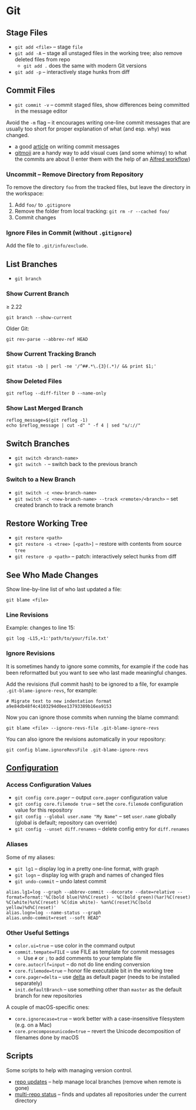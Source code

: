 # Git

## Stage Files

- `git add <file>` – stage `file`
- `git add -A` – stage all unstaged files in the working tree; also remove deleted files from repo
  - `git add .` does the same with modern Git versions
- `git add -p` – interactively stage hunks from diff

## Commit Files

- `git commit -v` – commit staged files, show differences being committed in the message editor

Avoid the `-m` flag – it encourages writing one-line commit messages that are usually too short for proper explanation of what (and esp. why) was changed.

- a good [article](https://chris.beams.io/posts/git-commit/) on writing commit messages
- [gitmoji](https://gitmoji.carloscuesta.me) are a handy way to add visual cues (and some whimsy) to what the commits are about (I enter them with the help of an [Alfred workflow](../apple/mac/alfred/README.md#workflows))

### Uncommit – Remove Directory from Repository

To remove the directory `foo` from the tracked files, but leave the directory in the workspace:

1. Add `foo/` to `.gitignore`
2. Remove the folder from local tracking: `git rm -r --cached foo/`
3. Commit changes

### Ignore Files in Commit (without `.gitignore`)

Add the file to `.git/info/exclude`.

## List Branches

- `git branch`

### Show Current Branch

≥ 2.22

```shellsession
git branch --show-current
```

Older Git:

```shellsession
git rev-parse --abbrev-ref HEAD
```

### Show Current Tracking Branch

```shellsession
git status -sb | perl -ne '/^##.*\.{3}(.*)/ && print $1;'
```

### Show Deleted Files

```shellsession
git reflog --diff-filter D --name-only
```

### Show Last Merged Branch

```shellsession
reflog_message=$(git reflog -1)
echo $reflog_message | cut -d" " -f 4 | sed "s/://"
```

## Switch Branches

- `git switch <branch-name>`
- `git switch -` – switch back to the previous branch

### Switch to a New Branch

- `git switch -c <new-branch-name>`
- `git switch -c <new-branch-name> --track <remote>/<branch>` – set created branch to track a remote branch

## Restore Working Tree

- `git restore <path>`
- `git restore -s <tree> [<path>]` – restore with contents from source `tree`
- `git restore -p <path>` – patch: interactively select hunks from diff

## See Who Made Changes

Show line-by-line list of who last updated a file:

```shellsession
git blame <file>
```

### Line Revisions

Example: changes to line 15:

```shellsession
git log -L15,+1:'path/to/your/file.txt'
```

### Ignore Revisions

It is sometimes handy to ignore some commits, for example if the code has been reformatted but you want to see who last made meaningful changes.

Add the revisions (full commit hash) to be ignored to a file, for example `.git-blame-ignore-revs`, for example:

```text
# Migrate text to new indentation format
a9e84db48f4c4103294d0ee13793389b16ea9153
```

Now you can ignore those commits when running the blame command:

```shellsession
git blame <file> --ignore-revs-file .git-blame-ignore-revs
```

You can also ignore the revisions automatically in your repository:

```shellsession
git config blame.ignoreRevsFile .git-blame-ignore-revs
```

## [Configuration](https://git-scm.com/docs/git-config)

### Access Configuration Values

- `git config core.pager` – output `core.pager` configuration value
- `git config core.filemode true` – set the `core.filemode` configuration value for this repository
- `git config --global user.name "My Name"` – set `user.name` globally (global is default; repository can override)
- `git config --unset diff.renames` – delete config entry for `diff.renames`

### Aliases

Some of my aliases:

- `git lg1` – display log in a pretty one-line format, with graph
- `git logn` – display log with graph and names of changed files
- `git undo-commit` – undo latest commit

```etc
alias.lg1=log --graph --abbrev-commit --decorate --date=relative --format=format:'%C(bold blue)%h%C(reset) - %C(bold green)(%ar)%C(reset) %C(white)%s%C(reset) %C(dim white)- %an%C(reset)%C(bold yellow)%d%C(reset)'
alias.logn=log --name-status --graph
alias.undo-commit=reset --soft HEAD^
```

### Other Useful Settings

- `color.ui=true` – use color in the command output
- `commit.tempate=FILE` – use FILE as template for commit messages
  - Use `#` or `;` to add comments to your template file
- `core.autocrlf=input` – do not do line ending conversion
- `core.filemode=true` – honor file executable bit in the working tree
- `core.pager=delta` – use [delta](https://github.com/dandavison/delta) as default pager (needs to be installed separately)
- `init.defaultBranch` – use something other than `master` as the default branch for new repositories

A couple of macOS-specific ones:

- `core.ignorecase=true` – work better with a case-insensitive filesystem (e.g. on a Mac)
- `core.precomposeunicode=true` – revert the Unicode decomposition of filenames done by macOS

## Scripts

Some scripts to help with managing version control.

- [repo updates](https://github.com/teroyks/git-helpers) – help manage local branches (remove when remote is gone)
- [multi-repo status](https://github.com/teroyks/gitmstatus) – finds and updates all repositories under the current directory
